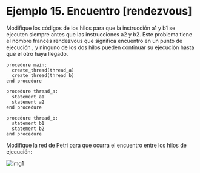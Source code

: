 # Ejemplo 15. Encuentro [rendezvous]



Modifique los códigos de los hilos para que la instrucción a1 y b1 se ejecuten siempre antes que las instrucciones a2 y b2. Este problema tiene el nombre francés rendezvous que significa encuentro en un punto de ejecución
, y ninguno de los dos hilos pueden continuar su ejecución hasta que el otro haya llegado.

```
procedure main:
  create_thread(thread_a)
  create_thread(thread_b)
end procedure

procedure thread_a:
  statement a1
  statement a2
end procedure

procedure thread_b:
  statement b1
  statement b2
end procedure
```

Modifique la red de Petri para que ocurra el encuentro entre los hilos de ejecución:
 
![img1](https://jeisson.ecci.ucr.ac.cr/concurrente/2022b/material/taskc/rendezvous/rendezvous_given.pnml)


